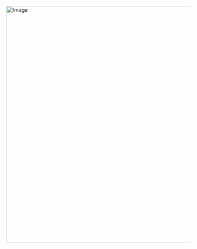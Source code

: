 <img width="924" height="647" alt="Image" src="https://github.com/user-attachments/assets/f771d883-a7ed-4388-9343-a40524429edf" />
 
